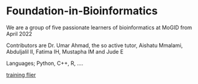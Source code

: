 # Foundation-in-Bioinformatics
We are a group of five passionate learners of bioinformatics at MoGID from April 2022

Contributors are Dr. Umar Ahmad, the so active tutor, Aishatu Mmalami, Abduljalil II, Fatima IH, Mustapha IM and Jude E

Languages; Python, C++, R, ....

[training flier](https://user-images.githubusercontent.com/88286248/166825328-b3dd7743-ac63-41c2-9f70-bfe9df1d2616.png)



